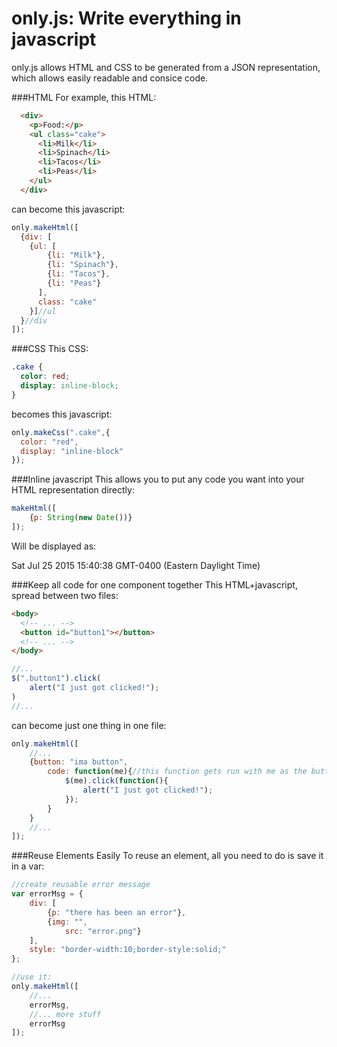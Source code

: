 # only.js: Write everything in javascript
only.js allows HTML and CSS to be generated from a JSON representation, which allows easily readable and consice code.

###HTML
For example, this HTML:
```HTML
  <div>
    <p>Food:</p>
    <ul class="cake">
      <li>Milk</li>
      <li>Spinach</li>
      <li>Tacos</li>
      <li>Peas</li>
    </ul>
  </div>
```
can become this javascript:
```javascript
only.makeHtml([
  {div: [
    {ul: [
        {li: "Milk"},
        {li: "Spinach"},
        {li: "Tacos"},
        {li: "Peas"}
      ],
      class: "cake"
    }]//ul
  }//div
]);
```

###CSS
This CSS:
```CSS
.cake {
  color: red;
  display: inline-block;
}
```
becomes this javascript:
```javascript
only.makeCss(".cake",{
  color: "red",
  display: "inline-block"
});
```

###Inline javascript
This allows you to put any code you want into your HTML representation directly:
```javascript
makeHtml([
    {p: String(new Date())}
]);
```
Will be displayed as:
  <p>Sat Jul 25 2015 15:40:38 GMT-0400 (Eastern Daylight Time)</p>
  
###Keep all code for one component together
This HTML+javascript, spread between two files:
```HTML
<body>
  <!-- ... -->
  <button id="button1"></button>
  <!-- ... -->
</body>
```
```javascript
//...
$(".button1").click(
	alert("I just got clicked!");
)
//...
```
can become just one thing in one file:
```javascript
only.makeHtml([
    //...
	{button: "ima button",
		code: function(me){//this function gets run with me as the button element
			$(me).click(function(){
				alert("I just got clicked!");
			});
		}
	}
	//...
]);
```

###Reuse Elements Easily
To reuse an element, all you need to do is save it in a var:
```javascript
//create reusable error message
var errorMsg = {
	div: [
		{p: "there has been an error"},
		{img: "",
			src: "error.png"}
	],
	style: "border-width:10;border-style:solid;"
};

//use it:
only.makeHtml([
	//...
	errorMsg,
	//... more stuff
	errorMsg
]);

```
